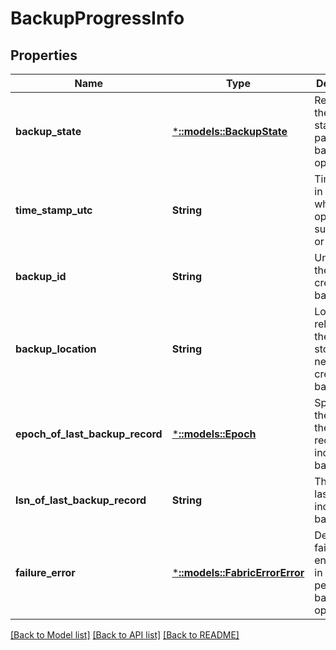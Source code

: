 # BackupProgressInfo

## Properties
Name | Type | Description | Notes
------------ | ------------- | ------------- | -------------
**backup_state** | [***::models::BackupState**](BackupState.md) | Represents the current state of the partition backup operation. | [optional] [default to null]
**time_stamp_utc** | **String** | TimeStamp in UTC when operation succeeded or failed. | [optional] [default to null]
**backup_id** | **String** | Unique ID of the newly created backup. | [optional] [default to null]
**backup_location** | **String** | Location, relative to the backup store, of the newly created backup. | [optional] [default to null]
**epoch_of_last_backup_record** | [***::models::Epoch**](Epoch.md) | Specifies the epoch of the last record included in backup. | [optional] [default to null]
**lsn_of_last_backup_record** | **String** | The LSN of last record included in backup. | [optional] [default to null]
**failure_error** | [***::models::FabricErrorError**](FabricErrorError.md) | Denotes the failure encountered in performing backup operation. | [optional] [default to null]

[[Back to Model list]](../README.md#documentation-for-models) [[Back to API list]](../README.md#documentation-for-api-endpoints) [[Back to README]](../README.md)


